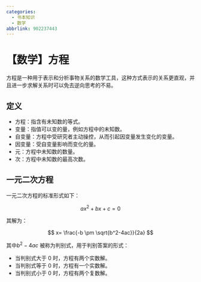 ```yaml
---
categories:
  - 书本知识
  - 数学
abbrlink: 902237443
---
```

# 【数学】方程

方程是一种用于表示和分析事物关系的数学工具，这种方式表示的关系更直观，并且进一步求解关系时可以免去逆向思考的不易。

## 定义

- 方程：指含有未知数的等式。
- 变量：指值可以变的量，例如方程中的未知数。
- 自变量：方程中受研究者主动操控，从而引起因变量发生变化的变量。
- 因变量：受自变量影响而变化的量。
- 元：方程中未知数的数量。
- 次：方程中未知数的最高次数。

## 一元二次方程

一元二次方程的标准形式如下：

$$
ax^2+bx+c=0
$$

其解为：

$$
x= \frac{-b \pm \sqrt{b^2-4ac}}{2a}
$$

其中$b^2-4ac$ 被称为判别式，用于判别答案的形式：

- 当判别式大于 0 时，方程有两个实数解。
- 当判别式等于 0 时，方程有一个实数解。
- 当判别式小于 0 时，方程有两个复数解。
